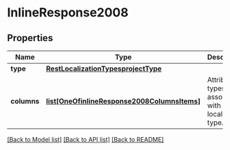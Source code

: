 # InlineResponse2008

## Properties
Name | Type | Description | Notes
------------ | ------------- | ------------- | -------------
**type** | [**RestLocalizationTypesprojectType**](RestLocalizationTypesprojectType.md) |  | [optional] 
**columns** | [**list[OneOfinlineResponse2008ColumnsItems]**](Object.md) | Attribute types associated with this localization type. | [optional] 

[[Back to Model list]](../README.md#documentation-for-models) [[Back to API list]](../README.md#documentation-for-api-endpoints) [[Back to README]](../README.md)

